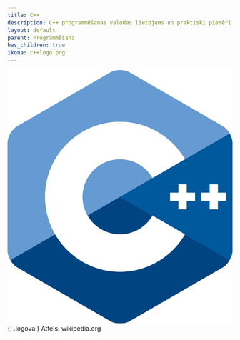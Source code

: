 ```yaml
---
title: C++
description: C++ programmēšanas valodas lietojums un praktiski piemēri
layout: default
parent: Programmēšana
has_children: true
ikona: c++logo.png
---
```

![pythonlogo](/media/c++logo.png){: .logoval}
Attēls: wikipedia.org
